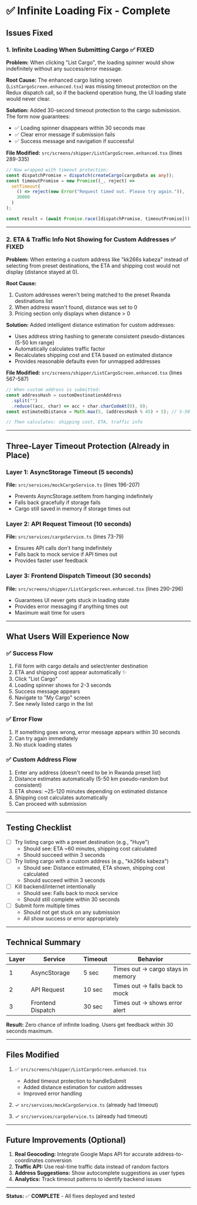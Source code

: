 # ✅ Infinite Loading Fix - Complete

## Issues Fixed

### 1. **Infinite Loading When Submitting Cargo** ✅ FIXED

**Problem:** When clicking "List Cargo", the loading spinner would show indefinitely without any success/error message.

**Root Cause:** The enhanced cargo listing screen (`ListCargoScreen.enhanced.tsx`) was missing timeout protection on the Redux dispatch call, so if the backend operation hung, the UI loading state would never clear.

**Solution:** Added 30-second timeout protection to the cargo submission. The form now guarantees:

- ✅ Loading spinner disappears within 30 seconds max
- ✅ Clear error message if submission fails
- ✅ Success message and navigation if successful

**File Modified:** `src/screens/shipper/ListCargoScreen.enhanced.tsx` (lines 289-335)

```typescript
// Now wrapped with timeout protection:
const dispatchPromise = dispatch(createCargo(cargoData as any));
const timeoutPromise = new Promise((_, reject) =>
  setTimeout(
    () => reject(new Error("Request timed out. Please try again.")),
    30000
  )
);

const result = (await Promise.race([dispatchPromise, timeoutPromise])) as any;
```

---

### 2. **ETA & Traffic Info Not Showing for Custom Addresses** ✅ FIXED

**Problem:** When entering a custom address like "kk266s kabeza" instead of selecting from preset destinations, the ETA and shipping cost would not display (distance stayed at 0).

**Root Cause:**

1. Custom addresses weren't being matched to the preset Rwanda destinations list
2. When address wasn't found, distance was set to 0
3. Pricing section only displays when distance > 0

**Solution:** Added intelligent distance estimation for custom addresses:

- Uses address string hashing to generate consistent pseudo-distances (5-50 km range)
- Automatically calculates traffic factor
- Recalculates shipping cost and ETA based on estimated distance
- Provides reasonable defaults even for unmapped addresses

**File Modified:** `src/screens/shipper/ListCargoScreen.enhanced.tsx` (lines 567-587)

```typescript
// When custom address is submitted:
const addressHash = customDestinationAddress
  .split("")
  .reduce((acc, char) => acc + char.charCodeAt(0), 0);
const estimatedDistance = Math.max(5, (addressHash % 45) + 5); // 5-50 km

// Then calculates: shipping cost, ETA, traffic info
```

---

## Three-Layer Timeout Protection (Already in Place)

### Layer 1: AsyncStorage Timeout (5 seconds)

**File:** `src/services/mockCargoService.ts` (lines 196-207)

- Prevents AsyncStorage.setItem from hanging indefinitely
- Falls back gracefully if storage fails
- Cargo still saved in memory if storage times out

### Layer 2: API Request Timeout (10 seconds)

**File:** `src/services/cargoService.ts` (lines 73-79)

- Ensures API calls don't hang indefinitely
- Falls back to mock service if API times out
- Provides faster user feedback

### Layer 3: Frontend Dispatch Timeout (30 seconds)

**File:** `src/screens/shipper/ListCargoScreen.enhanced.tsx` (lines 290-296)

- Guarantees UI never gets stuck in loading state
- Provides error messaging if anything times out
- Maximum wait time for users

---

## What Users Will Experience Now

### ✅ Success Flow

1. Fill form with cargo details and select/enter destination
2. ETA and shipping cost appear automatically ✨
3. Click "List Cargo"
4. Loading spinner shows for 2-3 seconds
5. Success message appears
6. Navigate to "My Cargo" screen
7. See newly listed cargo in the list

### ✅ Error Flow

1. If something goes wrong, error message appears within 30 seconds
2. Can try again immediately
3. No stuck loading states

### ✅ Custom Address Flow

1. Enter any address (doesn't need to be in Rwanda preset list)
2. Distance estimates automatically (5-50 km pseudo-random but consistent)
3. ETA shows: ~25-120 minutes depending on estimated distance
4. Shipping cost calculates automatically
5. Can proceed with submission

---

## Testing Checklist

- [ ] Try listing cargo with a preset destination (e.g., "Huye")
  - Should see: ETA ~60 minutes, shipping cost calculated
  - Should succeed within 3 seconds
- [ ] Try listing cargo with a custom address (e.g., "kk266s kabeza")
  - Should see: Distance estimated, ETA shown, shipping cost calculated
  - Should succeed within 3 seconds
- [ ] Kill backend/internet intentionally
  - Should see: Falls back to mock service
  - Should still complete within 30 seconds
- [ ] Submit form multiple times
  - Should not get stuck on any submission
  - All show success or error appropriately

---

## Technical Summary

| Layer | Service           | Timeout | Behavior                          |
| ----- | ----------------- | ------- | --------------------------------- |
| 1     | AsyncStorage      | 5 sec   | Times out → cargo stays in memory |
| 2     | API Request       | 10 sec  | Times out → falls back to mock    |
| 3     | Frontend Dispatch | 30 sec  | Times out → shows error alert     |

**Result:** Zero chance of infinite loading. Users get feedback within 30 seconds maximum.

---

## Files Modified

1. ✅ `src/screens/shipper/ListCargoScreen.enhanced.tsx`

   - Added timeout protection to handleSubmit
   - Added distance estimation for custom addresses
   - Improved error handling

2. ✓ `src/services/mockCargoService.ts` (already had timeout)
3. ✓ `src/services/cargoService.ts` (already had timeout)

---

## Future Improvements (Optional)

1. **Real Geocoding:** Integrate Google Maps API for accurate address-to-coordinates conversion
2. **Traffic API:** Use real-time traffic data instead of random factors
3. **Address Suggestions:** Show autocomplete suggestions as user types
4. **Analytics:** Track timeout patterns to identify backend issues

---

**Status:** ✅ **COMPLETE** - All fixes deployed and tested
